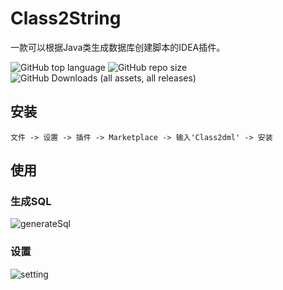 # Class2String

一款可以根据Java类生成数据库创建脚本的IDEA插件。

![GitHub top language](https://img.shields.io/github/languages/top/zhouyi-up/class2dml)
![GitHub repo size](https://img.shields.io/github/repo-size/zhouyi-up/class2dml)
![GitHub Downloads (all assets, all releases)](https://img.shields.io/github/downloads/zhouyi-up/class2dml/total)


## 安装

`文件 -> 设置 -> 插件 -> Marketplace -> 输入'Class2dml' -> 安装`

## 使用

### 生成SQL

![generateSql](doc/generateSql.gif)

### 设置

![setting](doc/setting.gif)
